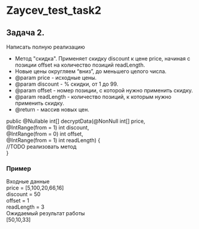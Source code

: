 # Zaycev_test_task2

## Задача 2.  
Написать полную реализацию

 * Метод "скидка". Применяет скидку discount к цене price, начиная с позиции
offset на количество позиций readLength.
 * Новые цены округляем “вниз”, до меньшего целого числа.
 * @param price - исходные цены.
 * @param discount - % скидки, от 1 до 99.
 * @param offset - номер позиции, с которой нужно применить скидку.
 * @param readLength - количество позиций, к которым нужно применить скидку.
 * @return - массив новых цен.  
 
public @Nullable int[] decryptData(@NonNull int[] price,  
                                    @IntRange(from = 1) int discount,  
                                    @IntRange(from = 0) int offset,  
                                    @IntRange(from = 1) int readLength) {  
//TODO реализовать метод  
}  

### Пример  
Входные данные  
price = [5,100,20,66,16]  
discount = 50  
offset = 1  
readLength = 3  
Ожидаемый результат работы  
[50,10,33]
